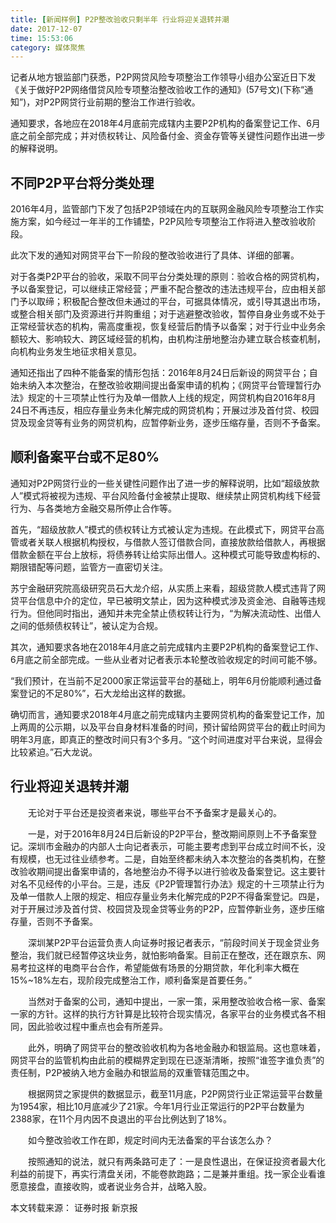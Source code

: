 ```yaml
---
title: [新闻样例] P2P整改验收只剩半年 行业将迎关退转并潮
date: 2017-12-07
time: 15:53:06
category: 媒体聚焦
---
```


记者从地方银监部门获悉，P2P网贷风险专项整治工作领导小组办公室近日下发《关于做好P2P网络借贷风险专项整治整改验收工作的通知》(57号文)(下称“通知”)，对P2P网贷行业前期的整治工作进行验收。

 通知要求，各地应在2018年4月底前完成辖内主要P2P机构的备案登记工作、6月底之前全部完成；并对债权转让、风险备付金、资金存管等关键性问题作出进一步的解释说明。


## 不同P2P平台将分类处理

 2016年4月，监管部门下发了包括P2P领域在内的互联网金融风险专项整治工作实施方案，如今经过一年半的工作铺垫，P2P风险专项整治工作将进入整改验收阶段。

 此次下发的通知对网贷平台下一阶段的整改验收进行了具体、详细的部署。

 对于各类P2P平台的验收，采取不同平台分类处理的原则：验收合格的网贷机构，予以备案登记，可以继续正常经营；严重不配合整改的违法违规平台，应由相关部门予以取缔；积极配合整改但未通过的平台，可据具体情况，或引导其退出市场，或整合相关部门及资源进行并购重组；对于逃避整改验收，暂停自身业务或不处于正常经营状态的机构，需高度重视，恢复经营后酌情予以备案；对于行业中业务余额较大、影响较大、跨区域经营的机构，由机构注册地整治办建立联合核查机制，向机构业务发生地征求相关意见。

 通知还指出了四种不能备案的情形包括：2016年8月24日后新设的网贷平台；自始未纳入本次整治，在整改验收期间提出备案申请的机构；《网贷平台管理暂行办法》规定的十三项禁止性行为及单一借款人上线的规定，网贷机构自2016年8月24日不再违反，相应存量业务未化解完成的网贷机构；开展过涉及首付贷、校园贷及现金贷等有业务的网贷机构，应暂停新业务，逐步压缩存量，否则不予备案。


## 顺利备案平台或不足80%

 通知对P2P网贷行业的一些关键性问题作出了进一步的解释说明，比如“超级放款人”模式将被视为违规、平台风险备付金被禁止提取、继续禁止网贷机构线下经营行为、与各类地方金融交易所停止合作等。

 首先，“超级放款人”模式的债权转让方式被认定为违规。在此模式下，网贷平台高管或者关联人根据机构授权，与借款人签订借款合同，直接放款给借款人，再根据借款金额在平台上放标，将债券转让给实际出借人。这种模式可能导致虚构标的、期限错配等问题，监管方一直密切关注。

 苏宁金融研究院高级研究员石大龙介绍，从实质上来看，超级贷款人模式违背了网贷平台信息中介的定位，早已被明文禁止，因为这种模式涉及资金池、自融等违规行为。但他同时指出，通知并未完全禁止债权转让行为，“为解决流动性、出借人之间的低频债权转让”，被认定为合规。

 其次，通知要求各地在2018年4月底之前完成辖内主要P2P机构的备案登记工作、6月底之前全部完成。一些从业者对记者表示本轮整改验收规定的时间可能不够。

 “我们预计，在当前不足2000家正常运营平台的基础上，明年6月份能顺利通过备案登记的不足80%”，石大龙给出这样的数据。

 确切而言，通知要求2018年4月底之前完成辖内主要网贷机构的备案登记工作，加上两周的公示期，以及平台自身材料准备的时间，预计留给网贷平台的截止时间为明年3月底，即真正的整改时间只有3个多月。“这个时间进度对平台来说，显得会比较紧迫。”石大龙说。


## 行业将迎关退转并潮

　　无论对于平台还是投资者来说，哪些平台不予备案才是最关心的。

　　一是，对于2016年8月24日后新设的P2P平台，整改期间原则上不予备案登记。深圳市金融办的内部人士向记者表示，可能主要考虑到平台成立时间不长，没有规模，也无过往业绩参考。二是，自始至终都未纳入本次整治的各类机构，在整改验收期间提出备案申请的，各地整治办不得予以进行验收及备案登记。这主要针对名不见经传的小平台。三是，违反《P2P管理暂行办法》规定的十三项禁止行为及单一借款人上限的规定、相应存量业务未化解完成的P2P不得备案登记。四是，对于开展过涉及首付贷、校园贷及现金贷等业务的P2P，应暂停新业务，逐步压缩存量，否则不予备案。

　　深圳某P2P平台运营负责人向证券时报记者表示，“前段时间关于现金贷业务整治，我们就已经暂停这块业务，就怕影响备案。目前正在整改，还在跟京东、网易考拉这样的电商平台合作，希望能做有场景的分期贷款，年化利率大概在15%~18%左右，现阶段完成整治工作，顺利备案是首要任务。”

　　当然对于备案的公司，通知中提出，一家一策，采用整改验收合格一家、备案一家的方针。这样的执行方针算是比较符合现实情况，各家平台的业务模式各不相同，因此验收过程中重点也会有所差异。

　　此外，明确了网贷平台的整改验收机构为各地金融办和银监局。这也意味着，网贷平台的监管机构由此前的模糊界定到现在已逐渐清晰，按照“谁签字谁负责”的责任制，P2P被纳入地方金融办和银监局的双重管辖范围之中。

　　根据网贷之家提供的数据显示，截至11月底，P2P网贷行业正常运营平台数量为1954家，相比10月底减少了21家。今年1月行业正常运行的P2P平台数量为2388家，在11个月内因不良退出的平台比例达到了18%。

　　如今整改验收工作在即，规定时间内无法备案的平台该怎么办？

　　按照通知的说法，就只有两条路可走了：一是良性退出，在保证投资者最大化利益的前提下，再实行清盘关闭，不能卷款跑路；二是兼并重组。找一家企业看谁愿意接盘，直接收购，或者说业务合并，战略入股。

本文转载来源： 证券时报 新京报
